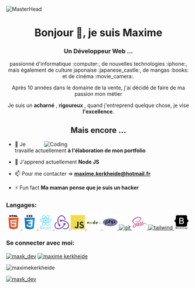 ![MasterHead](https://opendatakosovo.org/wp-content/uploads/2019/12/hire-javascript-developer-banner.jpg)
<h1 align="center">Bonjour 👋, je suis Maxime</h1>
<h3 align="center">Un Développeur Web ...</h3>
<p align="center">
passionné d'informatique :computer:, de nouvelles technologies :iphone:, mais également de culture japonaise :japanese_castle:, de mangas :books: et de cinéma :movie_camera:.
</p>
<p align="center">
Après 10 années dans le domaine de la vente, j'ai décidé de faire de ma passion mon métier
</p>
<p align="center">
Je suis un <b>acharné</b> , <b>rigoureux</b> , quand j'entreprend quelque chose, je vise <b>l'excellence</b>.
</p>
<p>
<h2 align="center">Mais encore ...</h2>
</p>

<img align="right" alt="Coding" width="400" src="https://media.giphy.com/media/xUA7bdpLxQhsSQdyog/giphy.gif">

- 🔭 Je travaille actuellement **à l'élaboration de mon portfolio**

- 🌱 J'apprend actuellement **Node JS**

- 📫 Pour me contacter => **maxime.kerkheide@hotmail.fr**

- ⚡ Fun fact **Ma maman pense que je suis un hacker**

<h3 align="left">Langages:</h3>
<p align="left"> <a href="https://www.w3.org/html/" target="_blank" rel="noreferrer"> <img src="https://raw.githubusercontent.com/devicons/devicon/master/icons/html5/html5-original-wordmark.svg" alt="html5" width="40" height="40"/> </a> <a href="https://www.w3schools.com/css/" target="_blank" rel="noreferrer"> <img src="https://raw.githubusercontent.com/devicons/devicon/master/icons/css3/css3-original-wordmark.svg" alt="css3" width="40" height="40"/> </a> <a href="https://reactjs.org/" target="_blank" rel="noreferrer"> <img src="https://raw.githubusercontent.com/devicons/devicon/master/icons/react/react-original-wordmark.svg" alt="react" width="40" height="40"/> </a> <a href="https://redux.js.org" target="_blank" rel="noreferrer"> <img src="https://raw.githubusercontent.com/devicons/devicon/master/icons/redux/redux-original.svg" alt="redux" width="40" height="40"/> </a> <a href="https://developer.mozilla.org/en-US/docs/Web/JavaScript" target="_blank" rel="noreferrer"> <img src="https://raw.githubusercontent.com/devicons/devicon/master/icons/javascript/javascript-original.svg" alt="javascript" width="40" height="40"/> </a> <a href="https://nodejs.org" target="_blank" rel="noreferrer"> <img src="https://raw.githubusercontent.com/devicons/devicon/master/icons/nodejs/nodejs-original-wordmark.svg" alt="nodejs" width="40" height="40"/> </a> <a href="https://www.php.net" target="_blank" rel="noreferrer"> <img src="https://raw.githubusercontent.com/devicons/devicon/master/icons/php/php-original.svg" alt="php" width="40" height="40"/> </a> <a href="https://git-scm.com/" target="_blank" rel="noreferrer"> <img src="https://www.vectorlogo.zone/logos/git-scm/git-scm-icon.svg" alt="git" width="40" height="40"/> </a> <a href="https://sass-lang.com" target="_blank" rel="noreferrer"> <img src="https://raw.githubusercontent.com/devicons/devicon/master/icons/sass/sass-original.svg" alt="sass" width="40" height="40"/> </a> <a href="https://tailwindcss.com/" target="_blank" rel="noreferrer"> <img src="https://www.vectorlogo.zone/logos/tailwindcss/tailwindcss-icon.svg" alt="tailwind" width="40" height="40"/> </a> <a href="https://getbootstrap.com" target="_blank" rel="noreferrer"> <img src="https://raw.githubusercontent.com/devicons/devicon/master/icons/bootstrap/bootstrap-plain-wordmark.svg" alt="bootstrap" width="40" height="40"/> </a> </p>

<h3 align="left">Se connecter avec moi:</h3>
<p align="left">
<a href="https://twitter.com/maxk_dev" target="blank"><img align="center" src="https://raw.githubusercontent.com/rahuldkjain/github-profile-readme-generator/master/src/images/icons/Social/twitter.svg" alt="maxk_dev" height="30" width="40" /></a>
<a href="https://linkedin.com/in/maxime kerkheide" target="blank"><img align="center" src="https://raw.githubusercontent.com/rahuldkjain/github-profile-readme-generator/master/src/images/icons/Social/linked-in-alt.svg" alt="maxime kerkheide" height="30" width="40" /></a>
</p>

<p align="left"> <img src="https://komarev.com/ghpvc/?username=maximekerkheide&label=Profile%20views&color=0e75b6&style=flat" alt="maximekerkheide" /> </p>

<p align="left"> <a href="https://twitter.com/maxk_dev" target="blank"><img src="https://img.shields.io/twitter/follow/maxk_dev?logo=twitter&style=for-the-badge" alt="maxk_dev" /></a> </p>
